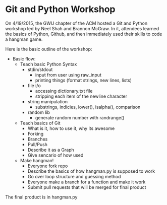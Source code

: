 # Git and Python Workshop

On 4/19/2015, the GWU chapter of the ACM hosted a Git and Python
workshop led by Neel Shah and Brannon McGraw. In it, attendees
learned the basics of Python, Github, and then immediately used their
skills to code a hangman game.

Here is the basic outline of the workshop:

- Basic flow:
  - Teach basic Python Syntax
    - stdin/stdout
      - input from user using raw_input
      - printing things (format strings, new lines, lists)
    - file i/o
      - accessing dictionary.txt file
      - stripping each item of the newline character
    - string manipulation
      - substrings, indicies, lower(), isalpha(), comparison
    - random lib
      - generate random number with randrange()
  - Teach basics of Git
    - What is it, how to use it, why its awesome
    - Forking
    - Branches
    - Pull/Push
    - Describe it as a Graph
    - Give sencario of how used
  - Make hangman!
    - Everyone fork repo
    - Describe the basics of how hangman.py is supposed to work
    - Go over loop structure and guessing method
    - Everyone make a branch for a function and make it work
    - Submit pull requests that will be merged for final product

The final product is in hangman.py
